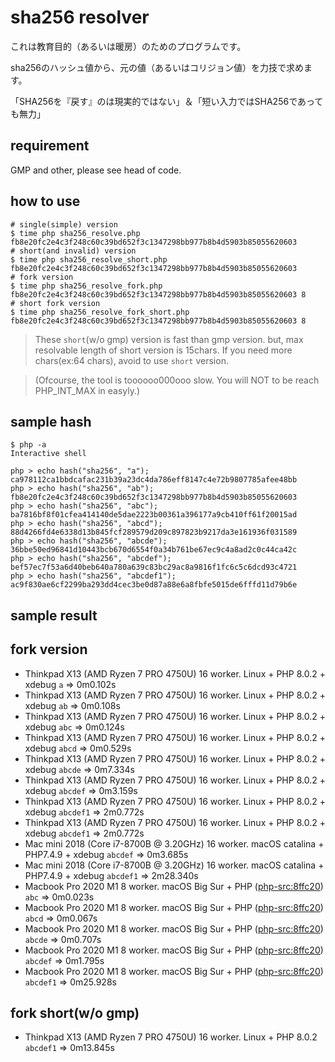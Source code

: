 # sha256 resolver

これは教育目的（あるいは暖房）のためのプログラムです。

sha256のハッシュ値から、元の値（あるいはコリジョン値）を力技で求めます。

「SHA256を『戻す』のは現実的ではない」＆「短い入力ではSHA256であっても無力」

## requirement

GMP and other, please see head of code.

## how to use

```
# single(simple) version
$ time php sha256_resolve.php fb8e20fc2e4c3f248c60c39bd652f3c1347298bb977b8b4d5903b85055620603
# short(and invalid) version
$ time php sha256_resolve_short.php fb8e20fc2e4c3f248c60c39bd652f3c1347298bb977b8b4d5903b85055620603
# fork version
$ time php sha256_resolve_fork.php fb8e20fc2e4c3f248c60c39bd652f3c1347298bb977b8b4d5903b85055620603 8
# short fork version
$ time php sha256_resolve_fork_short.php fb8e20fc2e4c3f248c60c39bd652f3c1347298bb977b8b4d5903b85055620603 8
```

> These `short`(w/o gmp) version is fast than gmp version. but, max resolvable length of short version is 15chars. If you need more chars(ex:64 chars), avoid to use `short` version.

> (Ofcourse, the tool is toooooo000ooo slow. You will NOT to be reach PHP_INT_MAX in easyly.)

## sample hash

```
$ php -a
Interactive shell

php > echo hash("sha256", "a");
ca978112ca1bbdcafac231b39a23dc4da786eff8147c4e72b9807785afee48bb
php > echo hash("sha256", "ab");
fb8e20fc2e4c3f248c60c39bd652f3c1347298bb977b8b4d5903b85055620603
php > echo hash("sha256", "abc");
ba7816bf8f01cfea414140de5dae2223b00361a396177a9cb410ff61f20015ad
php > echo hash("sha256", "abcd");
88d4266fd4e6338d13b845fcf289579d209c897823b9217da3e161936f031589
php > echo hash("sha256", "abcde");
36bbe50ed96841d10443bcb670d6554f0a34b761be67ec9c4a8ad2c0c44ca42c
php > echo hash("sha256", "abcdef");
bef57ec7f53a6d40beb640a780a639c83bc29ac8a9816f1fc6c5c6dcd93c4721
php > echo hash("sha256", "abcdef1");
ac9f830ae6cf2299ba293dd4cec3be0d87a88e6a8fbfe5015de6fffd11d79b6e
```

## sample result

## fork version

- Thinkpad X13 (AMD Ryzen 7 PRO 4750U) 16 worker. Linux + PHP 8.0.2 + xdebug `a` => 0m0.102s
- Thinkpad X13 (AMD Ryzen 7 PRO 4750U) 16 worker. Linux + PHP 8.0.2 + xdebug `ab` => 0m0.108s
- Thinkpad X13 (AMD Ryzen 7 PRO 4750U) 16 worker. Linux + PHP 8.0.2 + xdebug `abc` => 0m0.124s
- Thinkpad X13 (AMD Ryzen 7 PRO 4750U) 16 worker. Linux + PHP 8.0.2 + xdebug `abcd` => 0m0.529s
- Thinkpad X13 (AMD Ryzen 7 PRO 4750U) 16 worker. Linux + PHP 8.0.2 + xdebug `abcde` => 0m7.334s
- Thinkpad X13 (AMD Ryzen 7 PRO 4750U) 16 worker. Linux + PHP 8.0.2 + xdebug `abcdef` => 0m3.159s
- Thinkpad X13 (AMD Ryzen 7 PRO 4750U) 16 worker. Linux + PHP 8.0.2 + xdebug `abcdef1` => 2m0.772s
- Thinkpad X13 (AMD Ryzen 7 PRO 4750U) 16 worker. Linux + PHP 8.0.2 + xdebug `abcdef1` => 2m0.772s
- Mac mini 2018 (Core i7-8700B @ 3.20GHz) 16 worker. macOS catalina + PHP7.4.9 + xdebug `abcdef` => 0m3.685s
- Mac mini 2018 (Core i7-8700B @ 3.20GHz) 16 worker. macOS catalina + PHP7.4.9 + xdebug `abcdef1` => 2m28.340s
- Macbook Pro 2020 M1 8 worker. macOS Big Sur + PHP ([php-src:8ffc20](https://github.com/php/php-src/tree/8ffc20ace6c8a59b30aea53e2100aa26e4f1f3ee)) `abc` => 0m0.023s
- Macbook Pro 2020 M1 8 worker. macOS Big Sur + PHP ([php-src:8ffc20](https://github.com/php/php-src/tree/8ffc20ace6c8a59b30aea53e2100aa26e4f1f3ee)) `abcd` => 0m0.067s
- Macbook Pro 2020 M1 8 worker. macOS Big Sur + PHP ([php-src:8ffc20](https://github.com/php/php-src/tree/8ffc20ace6c8a59b30aea53e2100aa26e4f1f3ee)) `abcde` => 0m0.707s
- Macbook Pro 2020 M1 8 worker. macOS Big Sur + PHP ([php-src:8ffc20](https://github.com/php/php-src/tree/8ffc20ace6c8a59b30aea53e2100aa26e4f1f3ee)) `abcdef` => 0m1.795s
- Macbook Pro 2020 M1 8 worker. macOS Big Sur + PHP ([php-src:8ffc20](https://github.com/php/php-src/tree/8ffc20ace6c8a59b30aea53e2100aa26e4f1f3ee)) `abcdef1` => 0m25.928s

## fork short(w/o gmp)

- Thinkpad X13 (AMD Ryzen 7 PRO 4750U) 16 worker. Linux + PHP 8.0.2 `abcdef1` => 0m13.845s
